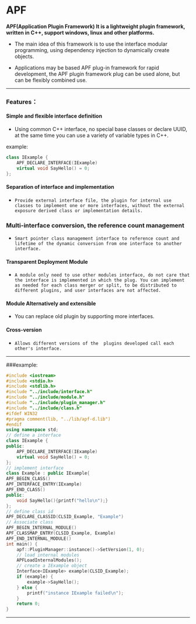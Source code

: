 
# APF

 **APF(Application Plugin Framework) It is a lightweight plugin framework, written in C++, support windows, linux and other platforms.**
 
* The main idea of this framework is to use the interface modular programming, using dependency injection to dynamically create objects.
    
* Applications may be based APF plug-in framework for rapid development, the APF plugin framework plug can be used alone, but can be flexibly combined use.

---------------------------------------
### Features：

#### Simple and flexible interface definition
 *    Using common C++ interface, no special base classes or declare UUID, at the same time you can use a variety of variable types in C++. 

example:
```cpp
class IExample {
    APF_DECLARE_INTERFACE(IExample)
    virtual void SayHello() = 0;  
};
```

#### Separation of interface and implementation
 *     Provide external interface file, the plugin for internal use classes to implement one or more interfaces, without the external exposure derived class or implementation details. 

### Multi-interface conversion, the reference count management 
 *     Smart pointer class management interface to reference count and lifetime of the dynamic conversion from one interface to another interface.

#### Transparent Deployment Module
 *     A module only need to use other modules interface, do not care that the interface is implemented in which the plug. You can implement as needed for each class merger or split, to be distributed to different plugins, and user interfaces are not affected.

#### Module Alternatively and extensible 
 *  You can replace old plugin by supporting more interfaces.

#### Cross-version 
 *     Allows different versions of the  plugins developed call each other's interface.

----------------------------------------------
###example:
```cpp
#include <iostream>
#include <stdio.h>
#include <stdlib.h>
#include "../include/interface.h"
#include "../include/module.h"
#include "../include/plugin_manager.h"
#include "../include/class.h"
#ifdef WIN32
#pragma comment(lib, "../lib/apf-d.lib")
#endif
using namespace std;
// define a interface
class IExample {
public:
    APF_DECLARE_INTERFACE(IExample)
    virtual void SayHello() = 0;
};
// implement interface
class Example : public IExample{
APF_BEGIN_CLASS()
APF_INTERFACE_ENTRY(IExample)
APF_END_CLASS()
public:
    void SayHello(){printf("hello\n");}
};
// define class id
APF_DECLARE_CLASSID(CLSID_Example, "Example")
// Associate class
APF_BEGIN_INTERNAL_MODULE()
APF_CLASSMAP_ENTRY(CLSID_Example, Example)
APF_END_INTERNAL_MODULE()
int main() {
    apf::PluginManager::instance()->SetVersion(1, 0);
    // load internal modules
    APFLoadInternalModules();
    // create a IExample object
    Interface<IExample> example(CLSID_Example);
    if (example) {
        example->SayHello();
    } else {
        printf("instance IExample failed\n");
    }
    return 0;
}
```
--------------------------------------------

